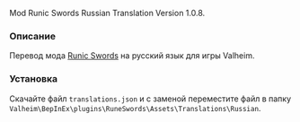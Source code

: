Mod Runic Swords Russian Translation Version 1.0.8.

### Описание

Перевод мода [Runic Swords](https://www.nexusmods.com/valheim/mods/1179) на русский язык для игры Valheim. 

### Установка

Скачайте файл `translations.json` и с заменой переместите файл в папку `Valheim\BepInEx\plugins\RuneSwords\Assets\Translations\Russian`.
